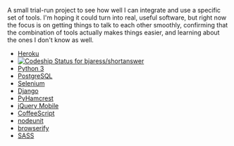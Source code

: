 A small trial-run project to see how well I can integrate and use a
specific set of tools.  I'm hoping it could turn into real, useful
software, but right now the focus is on getting things to talk to each
other smoothly, confirming that the combination of tools actually
makes things easier, and learning about the ones I don't know as well.

* [Heroku](https://www.heroku.com/ "hosting")
* [ ![Codeship Status for bjaress/shortanswer](https://www.codeship.io/projects/8aa716b0-2361-0132-33db-36559b8ffdf7/status)](https://www.codeship.io/projects/36684 "hosted testing")
* [Python 3](https://www.python.org/ "back-end language")
* [PostgreSQL](http://www.postgresql.org/ "database")
* [Selenium](http://en.wikipedia.org/wiki/Selenium_(software) "integration testing")
* [Django](https://www.djangoproject.com/ "web framework")
* [PyHamcrest](https://pypi.python.org/pypi/PyHamcrest "flexible assertions")
* [jQuery Mobile](http://jquerymobile.com/ "user interface library")
* [CoffeeScript](http://coffeescript.org/ "front-end language")
* [nodeunit](http://caolanmcmahon.com/posts/unit_testing_in_node_js/ "front-end unit testing")
* [browserify](http://browserify.org/ "modular front-end code")
* [SASS](http://en.wikipedia.org/wiki/Selenium_(software) "style sheets")
